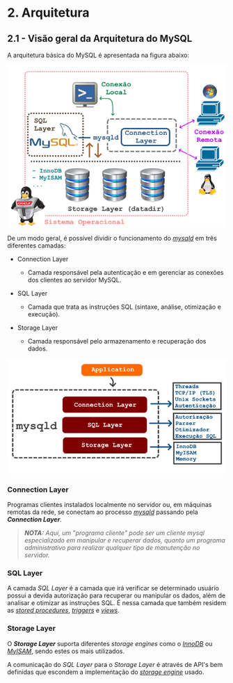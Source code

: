 # 2. Arquitetura

## 2.1 - Visão geral da Arquitetura do MySQL

A arquitetura básica do MySQL é apresentada na figura abaixo:

![alt_text](/imgs/mysql-arch-1.png "Arquitetura - 1")

De um modo geral, é possível dividir o funcionamento do _[mysqld](https://dev.mysql.com/doc/refman/8.0/en/mysqld.html)_ em três diferentes camadas:

- Connection Layer
    - Camada responsável pela autenticação e em gerenciar as conexões dos clientes ao servidor MySQL.

- SQL Layer
    - Camada que trata as instruções SQL (sintaxe, análise, otimização e execução).

- Storage Layer
    - Camada responsável pelo armazenamento e recuperação dos dados.

![alt_text](/imgs/mysql-arch-2.png "Arquitetura - 2")

### Connection Layer

Programas clientes instalados localmente no servidor ou, em máquinas remotas da rede, se conectam ao processo _[mysqld](https://dev.mysql.com/doc/refman/8.0/en/mysqld.html)_ passando pela **_Connection Layer_**.

>_**__NOTA:__** Aqui, um "programa cliente" pode ser um cliente mysql especializado em manipular e recuperar dados, quanto um programa administrativo para realizar qualquer tipo de manutenção no servidor._

### SQL Layer

A camada _SQL Layer_ é a camada que irá verificar se determinado usuário possui a devida autorização para recuperar ou manipular os dados, além de analisar e otimizar as instruções SQL. É nessa camada que também residem as _[stored procedures](https://dev.mysql.com/doc/refman/8.0/en/stored-routines.html)_, _[triggers](https://dev.mysql.com/doc/refman/8.0/en/triggers.html)_ e _[views](https://dev.mysql.com/doc/refman/8.0/en/views.html)_.

### Storage Layer

O **_Storage Layer_** suporta diferentes _storage engines_ como o _[InnoDB](https://dev.mysql.com/doc/refman/8.0/en/innodb-storage-engine.html)_ ou _[MyISAM](https://dev.mysql.com/doc/refman/8.0/en/myisam-storage-engine.html)_, sendo estes os mais utilizados.

A comunicação do _SQL Layer_ para o _Storage Layer_ é através de API's bem definidas que escondem a implementação do _[storage engine](https://dev.mysql.com/doc/refman/8.0/en/storage-engines.html)_ usado.
